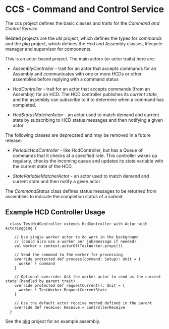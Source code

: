 CCS - Command and Control Service
=================================

The ccs project defines the basic classes and traits for the *Command and Control Service*.

Related projects are the *util* project, which defines the types for *commands* and the
*pkg* project, which defines the Hcd and Assembly classes, lifecycle manager and supervisor for components.

This is an actor based project.
The main actors (or actor traits) here are:

- *AssemblyController* - trait for an actor that accepts commands for an Assembly and communicates with
    one or more HCDs or other assemblies before replying with a command status

- *HcdController* - trait for an actor that accepts commands (from an Assembly) for an HCD.
    The HCD controller publishes its *current state*, and the assembly can subscribe to it to determine when a command has completed.

- *HcdStatusMatcherActor* - an actor used to match demand and current state by subscribing to HCD status messages and then notifying a given actor

The following classes are deprecated and may be removed in a future release:

- *PeriodicHcdController* - like HcdController, but has a Queue of commands that it checks at a specified rate.
    This controller wakes up regularly, checks the incoming queue and updates its state variable with the current
    state of the HCD.

- *StateVariableMatcherActor* - an actor used to match demand and current state and then notify a given actor

The *CommandStatus* class defines status messages to be returned from assemblies to indicate the completion status of a *submit*.

Example HCD Controller Usage
----------------------------

```
  class TestHcdController extends HcdController with Actor with ActorLogging {

    // Use single worker actor to do work in the background
    // (could also use a worker per job/message if needed)
    val worker = context.actorOf(TestWorker.props())

    // Send the command to the worker for processing
    override protected def process(command: Setup): Unit = {
      worker ! command
    }

    // Optional override: Ask the worker actor to send us the current state (handled by parent trait)
    override protected def requestCurrent(): Unit = {
      worker ! TestWorker.RequestCurrentState
    }

    // Use the default actor receive method defined in the parent
    override def receive: Receive = controllerReceive
  }

```

See the [pkg](../pkg) project for an example assembly.
